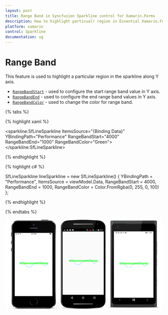 ```yaml
---
layout: post
title: Range Band in Syncfusion Sparkline control for Xamarin.Forms
description: How to highlight particualr region in Essential Xamarin.Forms Sparkline
platform: xamarin
control: Sparkline
documentation: ug
---
```


# Range Band

This feature is used to highlight a particular region in the sparkline along Y axis.

* [`RangeBandStart`](https://help.syncfusion.com/cr/xamarin/Syncfusion.SfSparkline.XForms.SfSparklineBase.html#Syncfusion_SfSparkline_XForms_SfSparklineBase_RangeBandStart) - used to configure the start range band value in Y axis.
* [`RangeBandEnd`](https://help.syncfusion.com/cr/xamarin/Syncfusion.SfSparkline.XForms.SfSparklineBase.html#Syncfusion_SfSparkline_XForms_SfSparklineBase_RangeBandEnd) - used to configure the end range band values in Y axis.
* [`RangeBandColor`](https://help.syncfusion.com/cr/xamarin/Syncfusion.SfSparkline.XForms.SfSparklineBase.html#Syncfusion_SfSparkline_XForms_SfSparklineBase_RangeBandColor) - used to change the color for range band.

{% tabs %} 

{% highlight xaml %}

  <sparkline:SfLineSparkline ItemsSource="{Binding Data}" 
                             YBindingPath="Performance" 
                             RangeBandStart="4000" 
                             RangeBandEnd="1000"
                             RangeBandColor="Green"> 
  </sparkline:SfLineSparkline>

{% endhighlight %}

{% highlight c# %}

SfLineSparkline lineSparkline = new SfLineSparkline()
{
    YBindingPath = "Performance",
    ItemsSource = viewModel.Data,
    RangeBandStart = 4000,
    RangeBandEnd = 1000,
    RangeBandColor = Color.FromRgba(0, 255, 0, 100)
};

{% endhighlight %}

{% endtabs %}

![Range band support in Xamarin.Forms Sparkline](sparkline_images/RangeBand.png)
